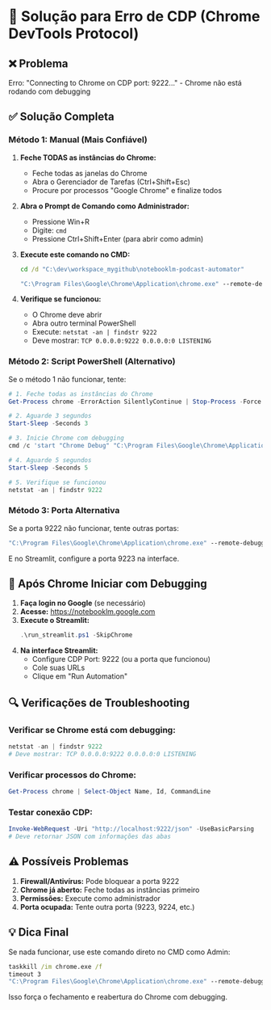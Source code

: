# 🔧 Solução para Erro de CDP (Chrome DevTools Protocol)

## ❌ Problema
Erro: "Connecting to Chrome on CDP port: 9222..." - Chrome não está rodando com debugging

## ✅ Solução Completa

### **Método 1: Manual (Mais Confiável)**

1. **Feche TODAS as instâncias do Chrome:**
   - Feche todas as janelas do Chrome
   - Abra o Gerenciador de Tarefas (Ctrl+Shift+Esc)
   - Procure por processos "Google Chrome" e finalize todos

2. **Abra o Prompt de Comando como Administrador:**
   - Pressione Win+R
   - Digite: `cmd`
   - Pressione Ctrl+Shift+Enter (para abrir como admin)

3. **Execute este comando no CMD:**
   ```cmd
   cd /d "C:\dev\workspace_mygithub\notebooklm-podcast-automator"
   
   "C:\Program Files\Google\Chrome\Application\chrome.exe" --remote-debugging-port=9222 --user-data-dir=C:\dev\workspace_mygithub\notebooklm-podcast-automator\chrome-user-data --window-size=1280,800
   ```

4. **Verifique se funcionou:**
   - O Chrome deve abrir
   - Abra outro terminal PowerShell
   - Execute: `netstat -an | findstr 9222`
   - Deve mostrar: `TCP 0.0.0.0:9222 0.0.0.0:0 LISTENING`

### **Método 2: Script PowerShell (Alternativo)**

Se o método 1 não funcionar, tente:

```powershell
# 1. Feche todas as instâncias do Chrome
Get-Process chrome -ErrorAction SilentlyContinue | Stop-Process -Force

# 2. Aguarde 3 segundos
Start-Sleep -Seconds 3

# 3. Inicie Chrome com debugging
cmd /c 'start "Chrome Debug" "C:\Program Files\Google\Chrome\Application\chrome.exe" --remote-debugging-port=9222 --user-data-dir=C:\dev\workspace_mygithub\notebooklm-podcast-automator\chrome-user-data --window-size=1280,800'

# 4. Aguarde 5 segundos
Start-Sleep -Seconds 5

# 5. Verifique se funcionou
netstat -an | findstr 9222
```

### **Método 3: Porta Alternativa**

Se a porta 9222 não funcionar, tente outras portas:

```cmd
"C:\Program Files\Google\Chrome\Application\chrome.exe" --remote-debugging-port=9223 --user-data-dir=C:\dev\workspace_mygithub\notebooklm-podcast-automator\chrome-user-data --window-size=1280,800
```

E no Streamlit, configure a porta 9223 na interface.

## 🚀 Após Chrome Iniciar com Debugging

1. **Faça login no Google** (se necessário)
2. **Acesse:** https://notebooklm.google.com
3. **Execute o Streamlit:**
   ```powershell
   .\run_streamlit.ps1 -SkipChrome
   ```
4. **Na interface Streamlit:**
   - Configure CDP Port: 9222 (ou a porta que funcionou)
   - Cole suas URLs
   - Clique em "Run Automation"

## 🔍 Verificações de Troubleshooting

### Verificar se Chrome está com debugging:
```powershell
netstat -an | findstr 9222
# Deve mostrar: TCP 0.0.0.0:9222 0.0.0.0:0 LISTENING
```

### Verificar processos do Chrome:
```powershell
Get-Process chrome | Select-Object Name, Id, CommandLine
```

### Testar conexão CDP:
```powershell
Invoke-WebRequest -Uri "http://localhost:9222/json" -UseBasicParsing
# Deve retornar JSON com informações das abas
```

## ⚠️ Possíveis Problemas

1. **Firewall/Antivírus:** Pode bloquear a porta 9222
2. **Chrome já aberto:** Feche todas as instâncias primeiro
3. **Permissões:** Execute como administrador
4. **Porta ocupada:** Tente outra porta (9223, 9224, etc.)

## 💡 Dica Final

Se nada funcionar, use este comando direto no CMD como Admin:

```cmd
taskkill /im chrome.exe /f
timeout 3
"C:\Program Files\Google\Chrome\Application\chrome.exe" --remote-debugging-port=9222 --user-data-dir=C:\dev\workspace_mygithub\notebooklm-podcast-automator\chrome-user-data --window-size=1280,800
```

Isso força o fechamento e reabertura do Chrome com debugging. 